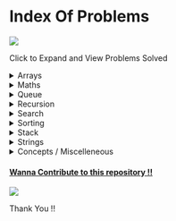 # Index Of Problems

<a href ="https://github.com/Jiganesh/High-On-DSA/blob/main/.dev/allProblemsSolved.md"><img src="https://img.shields.io/badge/Total Problems Solved- 100 -brightgreen?"></a>



Click to Expand and View Problems Solved
<details>
<summary>Arrays</summary>

- https://leetcode.com/problems/two-sum/ ```Easy```
- https://leetcode.com/problems/two-sum-ii-input-array-is-sorted/ ```Easy```
- https://leetcode.com/problems/build-array-from-permutation/ ```Easy```
- https://leetcode.com/problems/concatenation-of-array/ ```Easy```
- https://leetcode.com/problems/running-sum-of-1d-array/ ```Easy```
- https://leetcode.com/problems/richest-customer-wealth/ ```Easy```
- https://leetcode.com/problems/shuffle-the-array/ ```Easy```
- https://leetcode.com/problems/number-of-good-pairs/ ```Easy```
- https://leetcode.com/problems/how-many-numbers-are-smaller-than-the-current-number/ ```Easy```
- https://leetcode.com/problems/create-target-array-in-the-given-order/ ```Easy```
- https://leetcode.com/problems/check-if-the-sentence-is-pangram/ ```Easy```
- https://leetcode.com/problems/count-items-matching-a-rule/ ```Easy```
- https://leetcode.com/problems/find-the-highest-altitude/ ```Easy```
- https://leetcode.com/problems/flipping-an-image/ ```Easy```
- https://leetcode.com/problems/find-first-palindromic-string-in-the-array/ ```Easy```
- https://leetcode.com/problems/matrix-diagonal-sum/ ```Easy```
- https://leetcode.com/problems/maximum-subarray/ ```Easy```
- https://leetcode.com/problems/kids-with-the-greatest-number-of-candies/ ```Easy```
- https://leetcode.com/problems/kids-with-the-greatest-number-of-candies/ ```Easy```
- https://leetcode.com/problems/transpose-matrix/ ```Easy```
- https://leetcode.com/problems/find-numbers-with-even-number-of-digits/ ```Easy```
- https://leetcode.com/problems/add-to-array-form-of-integer/ ```Easy```
- https://leetcode.com/problems/maximum-population-year/ ```Easy```
- https://leetcode.com/problems/find-n-unique-integers-sum-up-to-zero/ ```Easy```
- https://leetcode.com/problems/determine-whether-matrix-can-be-obtained-by-rotation/ ```Easy```
- https://leetcode.com/problems/cells-with-odd-values-in-a-matrix/ ```Easy```
- https://leetcode.com/problems/matrix-diagonal-sum/ ```Easy```
- https://leetcode.com/problems/plus-one/ ```Easy```
- https://leetcode.com/problems/lucky-numbers-in-a-matrix/ ```Easy```
- https://leetcode.com/problems/reshape-the-matrix/ ```Easy```
- https://leetcode.com/problems/remove-duplicates-from-sorted-array/ ```Easy```
- https://leetcode.com/problems/spiral-matrix/ ```Medium```
- https://leetcode.com/problems/spiral-matrix-ii/ ```Medium```
- https://leetcode.com/problems/spiral-matrix-iii/ ```Medium``` ```Recommended```
- https://leetcode.com/problems/set-matrix-zeroes/ ```Medium```
- https://leetcode.com/problems/product-of-array-except-self/ ```Medium```
- https://leetcode.com/problems/number-of-smooth-descent-periods-of-a-stock/ ```Medium```
- https://leetcode.com/problems/find-first-and-last-position-of-element-in-sorted-array/ ```Medium```
- https://leetcode.com/problems/jump-game/ ```Medium```
- https://leetcode.com/problems/rotate-array/ ```Medium```
- https://leetcode.com/problems/sort-colors/ ```Medium```
- https://leetcode.com/problems/house-robber/ ```Medium```


</details>

<details>
<summary>Maths</summary>

- https://leetcode.com/problems/find-numbers-with-even-number-of-digits/ ```Easy```
- https://leetcode.com/problems/smallest-integer-divisible-by-k/ ```Medium```
</details>

<details>
<summary>Queue</summary>

- https://leetcode.com/problems/implement-queue-using-stacks/ ```Easy```
- https://leetcode.com/problems/time-needed-to-buy-tickets/ ```Easy```
- [https://www.codingninjas.com/reverse-first-k-elements-of-queue](https://www.codingninjas.com/codestudio/guided-paths/data-structures-algorithms/content/118523/offering/1380947?leftPanelTab=0) ```Easy```
- https://leetcode.com/problems/design-circular-queue/ ```Medium```
- https://leetcode.com/problems/find-the-winner-of-the-circular-game/ ```Medium```
- https://leetcode.com/problems/design-front-middle-back-queue/ ```Medium```
- https://leetcode.com/problems/product-of-the-last-k-numbers/ ```Medium```
</details>

<details>
<summary>Recursion</summary>

- https://leetcode.com/problems/number-of-steps-to-reduce-a-number-to-zero/ ```Easy```
- https://www.geeksforgeeks.org/sum-triangle-from-array/ ```Easy``` ```GFG```

</details>


<details>
<summary>Search</summary>

- https://leetcode.com/problems/binary-search/ ```Very Easy```
- https://leetcode.com/problems/richest-customer-wealth/ ```Very Easy```
- https://leetcode.com/problems/sqrtx/ ```Very Easy```
- https://leetcode.com/problems/first-bad-version/ ```Very Easy```
- https://leetcode.com/problems/valid-perfect-square/ ```Very Easy```
- https://leetcode.com/problems/guess-number-higher-or-lower/ ```Very Easy```
- https://leetcode.com/problems/find-smallest-letter-greater-than-target/ ```Easy```
- https://leetcode.com/problems/peak-index-in-a-mountain-array/ ```Easy```
- https://leetcode.com/problems/find-peak-element/ ```Easy```
- https://leetcode.com/problems/arranging-coins/ ```Easy```
- https://leetcode.com/problems/check-if-n-and-its-double-exist/ ```Easy```
- https://leetcode.com/problems/fair-candy-swap/ ```Easy```
- https://leetcode.com/problems/kth-missing-positive-number/ ```Easy```
- https://leetcode.com/problems/intersection-of-two-arrays/ ```Easy```
- https://leetcode.com/problems/intersection-of-two-arrays-ii/ ```Easy```
- https://leetcode.com/problems/special-array-with-x-elements-greater-than-or-equal-x/ ```Easy```
- https://leetcode.com/problems/search-insert-position/ ```Easy```
- https://leetcode.com/problems/count-negative-numbers-in-a-sorted-matrix/ ```Easy```
- https://www.geeksforgeeks.org/find-rotation-count-rotated-sorted-array/ ```Easy```
- https://leetcode.com/problems/find-first-and-last-position-of-element-in-sorted-array/ ```Easy```
- https://leetcode.com/problems/find-minimum-in-rotated-sorted-array/ ```Medium```
- https://leetcode.com/problems/find-right-interval/ ```Medium```
- https://leetcode.com/problems/find-peak-element/ ```Medium```
- https://leetcode.com/problems/find-peak-element/ ```Medium```
- https://leetcode.com/problems/reach-a-number/ ```Medium```
- https://leetcode.com/problems/search-a-2d-matrix/ ```Medium```
- https://leetcode.com/problems/search-a-2d-matrix-ii/ ```Medium```
- https://leetcode.com/problems/search-in-rotated-sorted-array/ ```Medium```
- https://leetcode.com/problems/search-in-rotated-sorted-array-ii/ ```Medium```
- https://leetcode.com/problems/single-element-in-a-sorted-array/ ```Medium```
- https://leetcode.com/problems/find-in-mountain-array/ ```Hard```
</details>

<details>
<summary>Sorting</summary>

- BubbleSort
- CycleSort
    - https://leetcode.com/problems/missing-number/ ```Easy```
    - https://leetcode.com/problems/set-mismatch/ ```Easy```
    - https://leetcode.com/problems/find-all-numbers-disappeared-in-an-array/ ```Easy```
    - https://leetcode.com/problems/find-the-duplicate-number/ ```Medium```
    - https://leetcode.com/problems/find-all-duplicates-in-an-array/ ```Medium```

- InsertionSort
- SelectionSort
</details>

<details>
<summary>Stack</summary>

- https://leetcode.com/problems/min-stack/ ```Easy```
- https://leetcode.com/problems/backspace-string-compare/ ```Easy```
- https://leetcode.com/problems/implement-stack-using-queues/ ```Easy```
- https://leetcode.com/problems/valid-parentheses/ ```Easy```
- https://leetcode.com/problems/next-greater-element-i/ ```Easy```
- https://www.interviewbit.com/problems/nearest-smaller-element/# ```Easy```
- https://practice.geeksforgeeks.org/problems/sort-a-stack/1 ```Easy```
- https://leetcode.com/problems/largest-rectangle-in-histogram/ ```Hard```
- https://leetcode.com/problems/maximal-rectangle/ ```Hard```
</details>


<details>
<summary>Strings</summary>

- https://leetcode.com/problems/find-first-palindromic-string-in-the-array/ ```Easy```
- https://leetcode.com/problems/adding-spaces-to-a-string/ ```Medium```

</details>
<details>
<summary>Concepts / Miscelleneous </summary>

- recursion
    - Print Number from 1 to N && from N to 1 && from 1 to N and N to 1 in same
    - Sum and Product ```Factorial``` of Number from 1 To N
    - Sum and Product of Digits in a  Number
    - Reverse A Number
    - Maximize The Number By Swapping Adjacent Two Digits ```Not Yet Solved```

- binarySearch
    - Order Agnostic Binary Search ```Binary Search```
    - Search in Infinite Array ```Binary Search```
    - Find Binary Search Ceiling Value ```Binary Search```
    - Find Binary Search Floor Value```Binary Search```
    - Find Pivot in Rotated Sorted Array ```Binary Search```
    - Find Pivot in Rotated Sorted Element with Duplicates  ```Binary Search```
    - Rotation Count for Rotated Array ```Binary Search```
    - Search in Sorted Row and Column Wise Matrix ```Binary Search```
    - Search a Matrix sorted Row and Column wise ```Binary Search , Matrix```
    - Search a Sorted Matrix ```Binary Search , Matrix```
</details>


<a href= "https://github.com/Jiganesh/High-On-DSA/blob/main/.dev/guidelines.md" title ="Click Me !!"><h4> Wanna Contribute to this repository !! </h4></a>

<a href = "https://github.com/Jiganesh/High-On-DSA/blob/main/.dev/resourcesWorthReading.md" title ="Click Me!"><img src="https://img.shields.io/badge/-Resources%20Worth%20Reading-blueviolet"></a>

Thank You !! 
